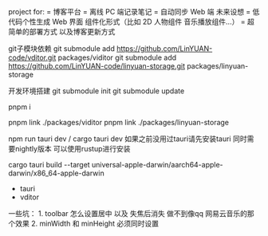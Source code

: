 project for:
= 博客平台
= 离线 PC 端记录笔记
= 自动同步 Web 端
未来设想
= 低代码个性生成 Web 界面 组件化形式（比如 2D 人物组件 音乐播放组件...）
= 超简单的部署方式 以及博客更新方式

git子模块依赖
git submodule add https://github.com/LinYUAN-code/vditor.git packages/viditor
git submodule add https://github.com/LinYUAN-code/linyuan-storage.git packages/linyuan-storage

开发环境搭建
git submodule init
git submodule update

pnpm i

pnpm link ./packages/viditor
pnpm link ./packages/linyuan-storage

npm run tauri dev / cargo tauri dev 
如果之前没用过tauri请先安装tauri 同时需要nightly版本 可以使用rustup进行安装

cargo tauri build --target universal-apple-darwin/aarch64-apple-darwin/x86_64-apple-darwin

- tauri
- vditor


一些坑：
    1. toolbar 怎么设置居中 以及 失焦后消失 做不到像qq 网易云音乐的那个效果
    2. minWidth 和 minHeight 必须同时设置